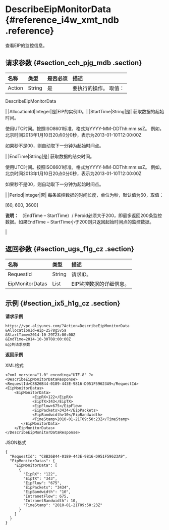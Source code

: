 # DescribeEipMonitorData {#reference_i4w_xmt_ndb .reference}

查看EIP的监控信息。

## 请求参数 {#section_cch_pjg_mdb .section}

|名称|类型|是否必须|描述|
|:-|:-|:---|:-|
|Action|String|是| 要执行的操作。 取值：

 DescribeEipMonitorData

 |
|AllocationId|Integer|是|EIP的实例ID。|
|StartTime|String|是| 获取数据的起始时间。

 使用UTC时间。按照ISO8601标准，格式为YYYY-MM-DDThh:mm:ssZ。 例如，北京时间2013年1月10日20点0分0秒，表示为2013-01-10T12:00:00Z

 如果秒不是00，则自动取下一分钟为起始时间点。

 |
|EndTime|String|是| 获取数据的结束时间。

 使用UTC时间。按照ISO8601标准，格式为YYYY-MM-DDThh:mm:ssZ。 例如，北京时间2013年1月10日20点0分0秒，表示为2013-01-10T12:00:00Z

 如果秒不是00，则自动取下一分钟为起始时间点。

 |
|Period|Integer|否| 每条监控数据的时间长度，单位为秒，默认值为60，取值：

 \[60, 600, 3600\]

 **说明：** （EndTime – StartTime）/ Peroid必须大于200，即最多返回200条监控数据。如果EndTime – StartTime小于200则只返回起始时间点的监控数据。

 |

## 返回参数 {#section_ugs_f1g_cz .section}

|名称|类型|描述|
|:-|:-|:-|
|RequestId|String|请求ID。|
|EipMonitorDatas|List|EIP监控数据的详细信息。|

## 示例 {#section_ix5_h1g_cz .section}

**请求示例**

``` {#createVPCpub}
https://vpc.aliyuncs.com/?Action=DescribeEipMonitorData
&AllocationId=eip-2578g5v5a
&StartTime=2014-10-29T23:00:00Z
&EndTime=2014-10-30T08:00:00Z
&公共请求参数
```

**返回示例**

XML格式

```
<?xml version="1.0" encoding="UTF-8" ?>
<DescribeEipMonitorDataResponse>
<RequestId>C8B26B44-0189-443E-9816-D951F59623A9</RequestId>
<EipMonitorDatas>
    <EipMonitorData>
            <EipRX>122</EipRX>
            <EipTX>343</EipTX>
            <EipFlow>675</EipFlow>
            <EipPackets>3434</EipPackets>
            <EipBandwidth>10</EipBandwidth>
            <TimeStamp>2010-01-21T09:50:23Z</TimeStamp>
       </EipMonitorData>
    </EipMonitorDatas>
</DescribeEipMonitorDataResponse>
```

JSON格式

```
{
  "RequestId": "C8B26B44-0189-443E-9816-D951F59623A9",
  "EipMonitorDatas": {
    "EipMonitorData": [
      {
        "EipRX": "122",
        "EipTX": "343",
        "EipFlow": "675",
        "EipPackets": "3434",
        "EipBandwidth": "10",
        "IntranetFlow": 675,
        "IntranetBandwidth": 10,
        "TimeStamp": "2010-01-21T09:50:23Z"
      }
    ]
  }
}
```

